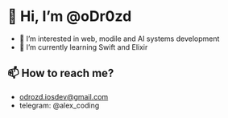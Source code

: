 # 👋 Hi, I’m @oDr0zd
- 👀 I’m interested in web, modile and AI systems development
- 🌱 I’m currently learning Swift and Elixir
## 📫 How to reach me? 
- odrozd.iosdev@gmail.com
- telegram: @alex_coding

<!---
oDr0zd/oDr0zd is a ✨ special ✨ repository because its `README.md` (this file) appears on your GitHub profile.
You can click the Preview link to take a look at your changes.
--->
